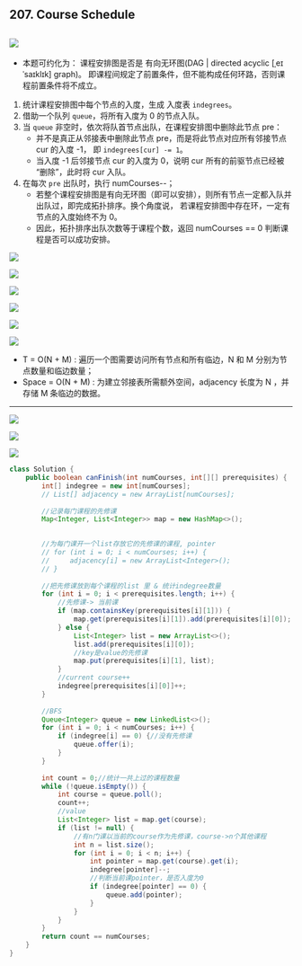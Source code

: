 ## 207. Course Schedule
![](img/2021-08-08-11-52-26.png)
---

- 本题可约化为： 课程安排图是否是 有向无环图(DAG | directed acyclic [ˌeɪˈsaɪklɪk] graph)。
  即课程间规定了前置条件，但不能构成任何环路，否则课程前置条件将不成立。

1. 统计课程安排图中每个节点的入度，生成 入度表 `indegrees`。
2. 借助一个队列 `queue`，将所有入度为 0 的节点入队。
3. 当 `queue` 非空时，依次将队首节点出队，在课程安排图中删除此节点 pre：
   - 并不是真正从邻接表中删除此节点 pre，而是将此节点对应所有邻接节点 cur 的入度 -1，
     即 `indegrees[cur] -= 1`。
   - 当入度 -1 后邻接节点 cur 的入度为 0，说明 cur 所有的前驱节点已经被 “删除”，此时将 cur 入队。
4. 在每次 `pre` 出队时，执行 numCourses--；
   - 若整个课程安排图是有向无环图（即可以安排），则所有节点一定都入队并出队过，即完成拓扑排序。换个角度说，
     若课程安排图中存在环，一定有节点的入度始终不为 0。
   - 因此，拓扑排序出队次数等于课程个数，返回 numCourses == 0 判断课程是否可以成功安排。

![](img/2021-08-08-11-52-51.png)

![](img/2021-08-08-11-53-53.png)

![](img/2021-08-08-13-01-15.png)

![](img/2021-08-08-13-01-45.png)

![](img/2021-08-08-13-01-56.png)

![](img/2021-08-08-13-03-11.png)

- T = O(N + M) :  遍历一个图需要访问所有节点和所有临边，N 和 M 分别为节点数量和临边数量；
- Space = O(N + M) : 为建立邻接表所需额外空间，adjacency 长度为 N ，并存储 M 条临边的数据。

---

![](img/2021-08-08-17-08-24.png)

![](img/2021-08-08-17-20-30.png)

![](img/2021-08-08-15-09-39.png)

```java
class Solution {
    public boolean canFinish(int numCourses, int[][] prerequisites) {
        int[] indegree = new int[numCourses];
        // List[] adjacency = new ArrayList[numCourses];
        
        //记录每门课程的先修课        
        Map<Integer, List<Integer>> map = new HashMap<>();

        
        //为每门课开一个list存放它的先修课的课程, pointer
        // for (int i = 0; i < numCourses; i++) {
        //     adjacency[i] = new ArrayList<Integer>();
        // }
        
        //把先修课放到每个课程的list 里 & 统计indegree数量
        for (int i = 0; i < prerequisites.length; i++) {
            //先修课-> 当前课
            if (map.containsKey(prerequisites[i][1])) {
                map.get(prerequisites[i][1]).add(prerequisites[i][0]);
            } else {
                List<Integer> list = new ArrayList<>();
                list.add(prerequisites[i][0]);
                //key是value的先修课
                map.put(prerequisites[i][1], list);
            }
            //current course++
            indegree[prerequisites[i][0]]++;
        }
        
        //BFS
        Queue<Integer> queue = new LinkedList<>();
        for (int i = 0; i < numCourses; i++) {
            if (indegree[i] == 0) {//没有先修课
                queue.offer(i);
            }
        }
        
        int count = 0;//统计一共上过的课程数量
        while (!queue.isEmpty()) {
            int course = queue.poll();
            count++;
            //value
            List<Integer> list = map.get(course);
            if (list != null) {
                //有n门课以当前的course作为先修课，course->n个其他课程
                int n = list.size();
                for (int i = 0; i < n; i++) {
                    int pointer = map.get(course).get(i);
                    indegree[pointer]--;
                    //判断当前课pointer，是否入度为0
                    if (indegree[pointer] == 0) {
                        queue.add(pointer);
                    }
                }                
            }
        }
        return count == numCourses;
    }
}
```